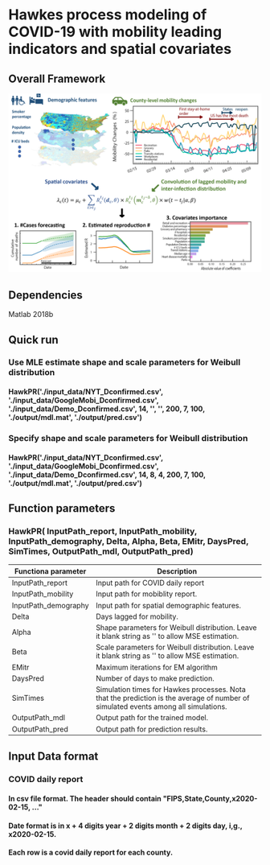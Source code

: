 # Hawkes process modeling of COVID-19 with mobility leading indicators and spatial covariates
## Overall Framework
<img src="./figure/Frame_work.png" width="800px">

## Dependencies 
Matlab 2018b

## Quick run
### Use MLE estimate shape and scale parameters for Weibull distribution
#### HawkPR('./input_data/NYT_Dconfirmed.csv', './input_data/GoogleMobi_Dconfirmed.csv', './input_data/Demo_Dconfirmed.csv', 14, '', '', 200, 7, 100, './output/mdl.mat', './output/pred.csv')
### Specify shape and scale parameters for Weibull distribution
#### HawkPR('./input_data/NYT_Dconfirmed.csv', './input_data/GoogleMobi_Dconfirmed.csv', './input_data/Demo_Dconfirmed.csv', 14, 8, 4, 200, 7, 100, './output/mdl.mat', './output/pred.csv')

## Function parameters
### HawkPR( InputPath_report, InputPath_mobility, InputPath_demography, Delta, Alpha, Beta, EMitr, DaysPred, SimTimes, OutputPath_mdl, OutputPath_pred)
| Functiona parameter  | Description |
| ------------- | ------------- |
| InputPath_report  | Input path for COVID daily report  |
| InputPath_mobility  | Input path for mobiblity report.  |
| InputPath_demography  | Input path for spatial demographic features.  |
| Delta  | Days lagged for mobility.  |
| Alpha  | Shape parameters for Weibull distribution. Leave it blank string as '' to allow MSE estimation.  |
| Beta  | Scale parameters for Weibull distribution. Leave it blank string as '' to allow MSE estimation.  |
| EMitr | Maximum iterations for EM algorithm  |
| DaysPred | Number of days to make prediction.  |
| SimTimes | Simulation times for Hawkes processes. Nota that the prediction is the average of number of simulated events among all simulations.  |
| OutputPath_mdl  | Output path for the trained model. |
| OutputPath_pred  | Output path for prediction results.  |

## Input Data format
### COVID daily report
#### In csv file format. The header should contain "FIPS,State,County,x2020-02-15, ..."
#### Date format is in x + 4 digits year + 2 digits month + 2 digits day, i,g., x2020-02-15.
#### Each row is a covid daily report for each county.

